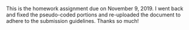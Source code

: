This is the homework assignment due on November 9, 2019. I went back and fixed the pseudo-coded portions and re-uploaded the document to adhere to the submission guidelines. Thanks so much!
